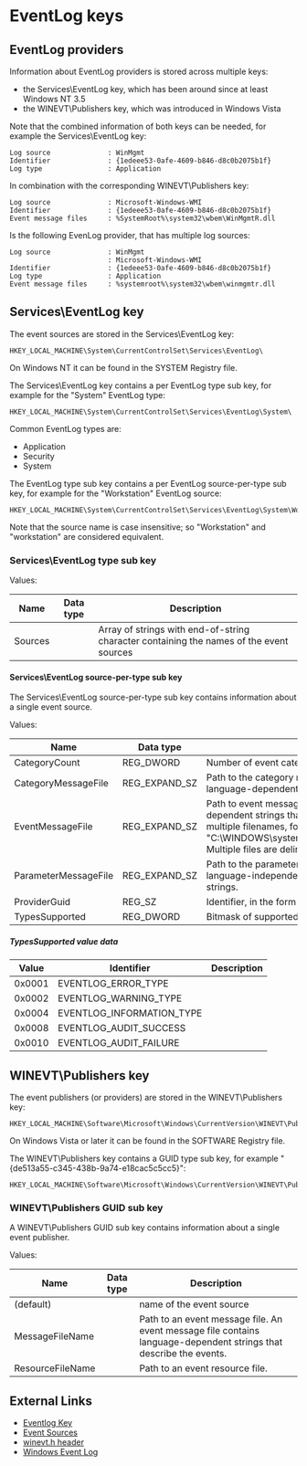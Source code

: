 # EventLog keys

## EventLog providers

Information about EventLog providers is stored across multiple keys:

* the Services\EventLog key, which has been around since at least Windows NT 3.5
* the WINEVT\Publishers key, which was introduced in Windows Vista

Note that the combined information of both keys can be needed, for example
the Services\EventLog key:

```
Log source              : WinMgmt
Identifier              : {1edeee53-0afe-4609-b846-d8c0b2075b1f}
Log type                : Application
```

In combination with the corresponding WINEVT\Publishers key:

```
Log source              : Microsoft-Windows-WMI
Identifier              : {1edeee53-0afe-4609-b846-d8c0b2075b1f}
Event message files     : %SystemRoot%\system32\wbem\WinMgmtR.dll
```

Is the following EvenLog provider, that has multiple log sources:

```
Log source              : WinMgmt
                        : Microsoft-Windows-WMI
Identifier              : {1edeee53-0afe-4609-b846-d8c0b2075b1f}
Log type                : Application
Event message files     : %systemroot%\system32\wbem\winmgmtr.dll
```

## Services\EventLog key

The event sources are stored in the Services\EventLog key:

```
HKEY_LOCAL_MACHINE\System\CurrentControlSet\Services\EventLog\
```

On Windows NT it can be found in the SYSTEM Registry file.

The Services\EventLog key contains a per EventLog type sub key, for example
for the "System" EventLog type:

```
HKEY_LOCAL_MACHINE\System\CurrentControlSet\Services\EventLog\System\
```

Common EventLog types are:

* Application
* Security
* System

The EventLog type sub key contains a per EventLog source-per-type sub key,
for example for the "Workstation" EventLog source:

```
HKEY_LOCAL_MACHINE\System\CurrentControlSet\Services\EventLog\System\Workstation\
```

Note that the source name is case insensitive; so "Workstation" and
"workstation" are considered equivalent.

### Services\EventLog type sub key

Values:

Name | Data type | Description
--- | --- | ---
Sources | | Array of strings with end-of-string character containing the names of the event sources

#### Services\EventLog source-per-type sub key

The Services\EventLog source-per-type sub key contains information about
a single event source.

Values:

Name | Data type | Description
--- | --- | ---
CategoryCount | REG_DWORD | Number of event categories supported
CategoryMessageFile | REG_EXPAND_SZ | Path to the category message file. A category message file contains language-dependent strings that describe the categories.
EventMessageFile | REG_EXPAND_SZ | Path to event message files. An event message file contains language-dependent strings that describe the events. Note that this value can contain multiple filenames, for example "C:\WINDOWS\system32\COMRES.DLL;C:\WINDOWS\system32\xpsp2res.dll". Multiple files are delimited using a semicolon.
ParameterMessageFile | REG_EXPAND_SZ | Path to the parameter message file. A parameter message file contains language-independent strings that are to be inserted into the event description strings.
ProviderGuid | REG_SZ | Identifier, in the form "{%GUID%}", of the event provider.
TypesSupported | REG_DWORD | Bitmask of supported types

##### TypesSupported value data

Value | Identifier | Description
--- | --- | ---
0x0001 | EVENTLOG_ERROR_TYPE |
0x0002 | EVENTLOG_WARNING_TYPE |
0x0004 | EVENTLOG_INFORMATION_TYPE |
0x0008 | EVENTLOG_AUDIT_SUCCESS |
0x0010 | EVENTLOG_AUDIT_FAILURE |

## WINEVT\Publishers key

The event publishers (or providers) are stored in the WINEVT\Publishers key:

```
HKEY_LOCAL_MACHINE\Software\Microsoft\Windows\CurrentVersion\WINEVT\Publishers
```

On Windows Vista or later it can be found in the SOFTWARE Registry file.

The WINEVT\Publishers key contains a GUID type sub key, for example
"{de513a55-c345-438b-9a74-e18cac5c5cc5}":

```
HKEY_LOCAL_MACHINE\Software\Microsoft\Windows\CurrentVersion\WINEVT\Publishers\%GUID%
```

### WINEVT\Publishers GUID sub key

A WINEVT\Publishers GUID sub key contains information about a single event
publisher.

Values:

Name | Data type | Description
--- | --- | ---
(default) | | name of the event source
MessageFileName | | Path to an event message file. An event message file contains language-dependent strings that describe the events.
ResourceFileName | | Path to an event resource file.

## External Links

* [Eventlog Key](https://docs.microsoft.com/en-us/windows/win32/eventlog/eventlog-key)
* [Event Sources](https://docs.microsoft.com/en-us/windows/win32/eventlog/event-sources)
* [winevt.h header](https://docs.microsoft.com/en-us/windows/win32/api/winevt)
* [Windows Event Log](https://docs.microsoft.com/en-us/windows/win32/api/_wes)

